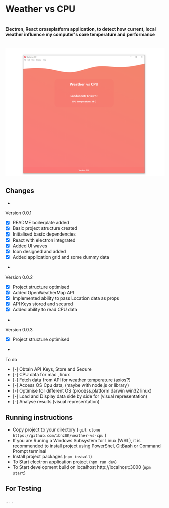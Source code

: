 
# Weather vs CPU <h1>


#### Electron, React crossplatform application, to detect how current, local weather influence my computer's core temperature and performance <h6>


![Preview](src/assets/screenshot.png)
- 
## Changes
* 
Version 0.0.1
- [x] README boilerplate added
- [x] Basic project structure created
- [x] Initialised basic dependencies 
- [x] React with electron integrated
- [x] Added UI waves
- [x] Icon designed and added
- [x] Added application grid and some dummy data
* 
Version 0.0.2
- [x] Project structure optimised 
- [x] Added OpenWeatherMap API 
- [x] Implemented ability to pass Location data as props
- [x] API Keys stored and secured
- [x] Added ability to read CPU data

* 
Version 0.0.3
- [x] Project structure optimised 

* 
To do
- [-] Obtain API Keys, Store and Secure
- [-] CPU data for mac , linux
- [-] Fetch data from API for weather temperature  (axios?)
- [-] Access OS Cpu data, (maybe with node.js or library)  
- [-] Optimise for different OS (process.platform darwin win32 linux)
- [-] Load and Display data side by side for (visual representation)
- [-] Analyse results (visual representation)





## Running instructions
* Copy project to your directory ( `git clone https://github.com/ibnzUK/weather-vs-cpu` )
* If you are Runing a Windows Subsystem for Linux (WSL), it is recommended to install project using PowerShel, GitBash or Command Prompt terminal 
* Install project packages (`npm install`)
* To Start electron application project (`npm run dev`)
* To Start development build on localhost http://localhost:3000  (`npm start`)

## For Testing
..
.
.


   

## 
